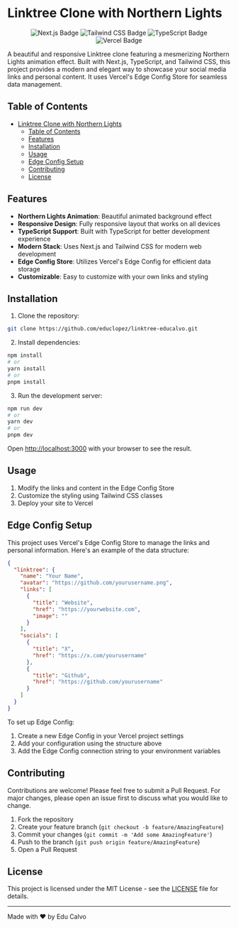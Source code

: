 # Linktree Clone with Northern Lights

<div align="center">

![Next.js Badge](https://img.shields.io/badge/Next.js-000?logo=nextdotjs&logoColor=fff&style=flat)
![Tailwind CSS Badge](https://img.shields.io/badge/Tailwind%20CSS-06B6D4?logo=tailwindcss&logoColor=fff&style=flat)
![TypeScript Badge](https://img.shields.io/badge/TypeScript-3178C6?logo=typescript&logoColor=fff&style=flat)
![Vercel Badge](https://img.shields.io/badge/Vercel-000000?logo=vercel&logoColor=fff&style=flat)

</div>

A beautiful and responsive Linktree clone featuring a mesmerizing Northern Lights animation effect. Built with Next.js, TypeScript, and Tailwind CSS, this project provides a modern and elegant way to showcase your social media links and personal content. It uses Vercel's Edge Config Store for seamless data management.

## Table of Contents

- [Linktree Clone with Northern Lights](#linktree-clone-with-northern-lights)
  - [Table of Contents](#table-of-contents)
  - [Features](#features)
  - [Installation](#installation)
  - [Usage](#usage)
  - [Edge Config Setup](#edge-config-setup)
  - [Contributing](#contributing)
  - [License](#license)

## Features

- **Northern Lights Animation**: Beautiful animated background effect
- **Responsive Design**: Fully responsive layout that works on all devices
- **TypeScript Support**: Built with TypeScript for better development experience
- **Modern Stack**: Uses Next.js and Tailwind CSS for modern web development
- **Edge Config Store**: Utilizes Vercel's Edge Config for efficient data storage
- **Customizable**: Easy to customize with your own links and styling

## Installation

1. Clone the repository:

```bash
git clone https://github.com/educlopez/linktree-educalvo.git
```

2. Install dependencies:

```bash
npm install
# or
yarn install
# or
pnpm install
```

3. Run the development server:

```bash
npm run dev
# or
yarn dev
# or
pnpm dev
```

Open [http://localhost:3000](http://localhost:3000) with your browser to see the result.

## Usage

1. Modify the links and content in the Edge Config Store
2. Customize the styling using Tailwind CSS classes
3. Deploy your site to Vercel

## Edge Config Setup

This project uses Vercel's Edge Config Store to manage the links and personal information. Here's an example of the data structure:

```json
{
  "linktree": {
    "name": "Your Name",
    "avatar": "https://github.com/yourusername.png",
    "links": [
      {
        "title": "Website",
        "href": "https://yourwebsite.com",
        "image": ""
      }
    ],
    "socials": [
      {
        "title": "X",
        "href": "https://x.com/yourusername"
      },
      {
        "title": "Github",
        "href": "https://github.com/yourusername"
      }
    ]
  }
}
```

To set up Edge Config:

1. Create a new Edge Config in your Vercel project settings
2. Add your configuration using the structure above
3. Add the Edge Config connection string to your environment variables

## Contributing

Contributions are welcome! Please feel free to submit a Pull Request. For major changes, please open an issue first to discuss what you would like to change.

1. Fork the repository
2. Create your feature branch (`git checkout -b feature/AmazingFeature`)
3. Commit your changes (`git commit -m 'Add some AmazingFeature'`)
4. Push to the branch (`git push origin feature/AmazingFeature`)
5. Open a Pull Request

## License

This project is licensed under the MIT License - see the [LICENSE](LICENSE) file for details.

---

Made with ❤️ by Edu Calvo
